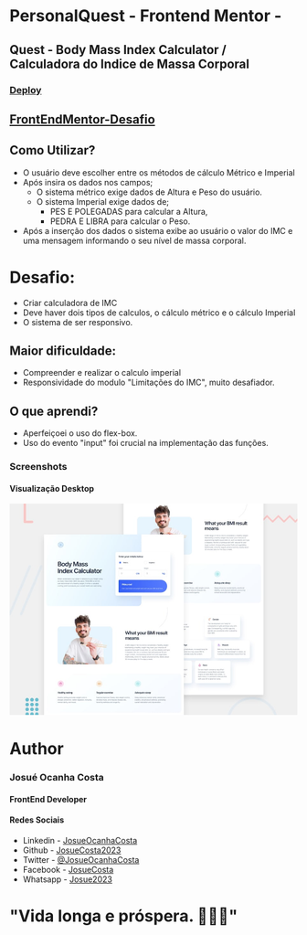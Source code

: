 # PersonalQuest - Frontend Mentor - 
## Quest - Body Mass Index Calculator / Calculadora do Indice de Massa Corporal

### [Deploy](https://josuecosta2023.github.io/PersonalQuest-calculator-tip/)

## [FrontEndMentor-Desafio](https://www.frontendmentor.io/challenges/tip-calculator-app-ugJNGbJUX)

## Como Utilizar?
* O usuário deve escolher entre os métodos de cálculo Métrico e Imperial
* Após insira os dados nos campos;
    * O sistema métrico exige dados de Altura e Peso do usuário.
    * O sistema Imperial exige dados de;
        * PES E POLEGADAS para calcular a Altura,
        * PEDRA E LIBRA para calcular o Peso.
* Após a inserção dos dados o sistema exibe ao usuário o valor do IMC e uma mensagem informando o seu nível de massa corporal.

# Desafio: 
* Criar calculadora de IMC
* Deve haver dois tipos de calculos, o cálculo métrico e o cálculo Imperial
* O sistema de ser responsivo.

## Maior dificuldade:
* Compreender e realizar o calculo imperial
* Responsividade do modulo "Limitações do IMC", muito desafiador.

## O que aprendi?
* Aperfeiçoei o uso do flex-box.
* Uso do evento "input" foi crucial na implementação das funções.


### Screenshots
#### Visualização Desktop
![Desktop](./archives/preview.jpg)

# Author
### Josué Ocanha Costa
#### FrontEnd Developer
#### Redes Sociais

- Linkedin - [JosueOcanhaCosta](https://www.linkedin.com/in/josue-ocanha-costa/)
- Github - [JosueCosta2023](https://github.com/JosueCosta2023)
- Twitter - [@JosueOcanhaCosta](https://twitter.com/josue_ocanha)
- Facebook - [JosueCosta](https://www.facebook.com/JosueOcanhaCosta2023)
- Whatsapp - [Josue2023](https://wa.me/5565996408371?text=Ol%C3%A1%2C+encontrei+seu+whatsapp+no+Github.+Gostaria+de+falar+sobre+seus+projetos.)

# "Vida longa e próspera. 🖖🖖🖖"
